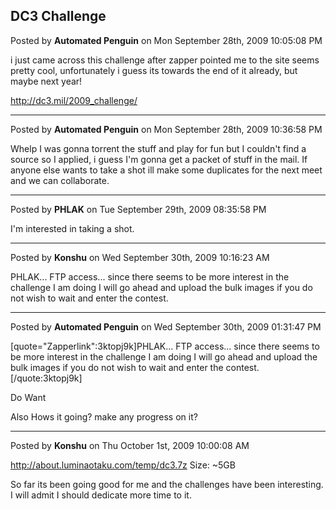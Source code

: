 ## DC3 Challenge
Posted by **Automated Penguin** on Mon September 28th, 2009 10:05:08 PM

i just came across this challenge after zapper pointed me to the site seems pretty cool, unfortunately i guess its towards the end of it already, but maybe next year!

<!-- m --><a class="postlink" href="http://dc3.mil/2009_challenge/">http://dc3.mil/2009_challenge/</a><!-- m -->

--------------------------------------------------------------------------------

Posted by **Automated Penguin** on Mon September 28th, 2009 10:36:58 PM

Whelp I was gonna torrent the stuff and play for fun but I couldn't find a source so I applied, i guess I'm gonna get a packet of stuff in the mail. If anyone else wants to take a shot ill make some duplicates for the next meet and we can collaborate.

--------------------------------------------------------------------------------

Posted by **PHLAK** on Tue September 29th, 2009 08:35:58 PM

I'm interested in taking a shot.

--------------------------------------------------------------------------------

Posted by **Konshu** on Wed September 30th, 2009 10:16:23 AM

PHLAK... FTP access... since there seems to be more interest in the challenge I am doing I will go ahead and upload the bulk images if you do not wish to wait and enter the contest.

--------------------------------------------------------------------------------

Posted by **Automated Penguin** on Wed September 30th, 2009 01:31:47 PM

[quote="Zapperlink":3ktopj9k]PHLAK... FTP access... since there seems to be more interest in the challenge I am doing I will go ahead and upload the bulk images if you do not wish to wait and enter the contest.[/quote:3ktopj9k]

Do Want

Also Hows it going? make any progress on it?

--------------------------------------------------------------------------------

Posted by **Konshu** on Thu October 1st, 2009 10:00:08 AM

<http://about.luminaotaku.com/temp/dc3.7z>  Size: ~5GB

So far its been going good for me and the challenges have been interesting. I will admit I should dedicate more time to it.
